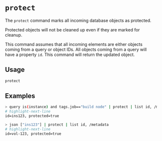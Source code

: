 # `protect`

The `protect` command marks all incoming database objects as protected.

Protected objects will not be cleaned up even if they are marked for cleanup.

This command assumes that all incoming elements are either objects coming from a query or object IDs. All objects coming from a query will have a property `id`. This command will return the updated object.

## Usage

```bash
protect
```

## Examples

```bash title="Query for and protect instances that are tagged with 'build node'"
> query is(instance) and tags.job=="build node" | protect | list id, /metadata
# highlight-next-line
​id=ins123, protected=true
```

```bash title="Protect a list of specific resources"
> json ["ins123"] | protect | list id, /metadata
# highlight-next-line
​id=vol-123, protected=true
```
